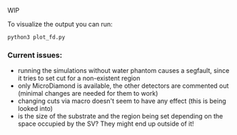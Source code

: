 WIP

To visualize the output you can run:

    python3 plot_fd.py
    
### Current issues:
- running the simulations without water phantom causes a segfault, since it tries to set cut for a non-existent region
- only MicroDiamond is available, the other detectors are commented out (minimal changes are needed for them to work)
- changing cuts via macro doesn't seem to have any effect (this is being looked into)
- is the size of the substrate and the region being set depending on the space occupied by the SV? They might end up outside of it!
